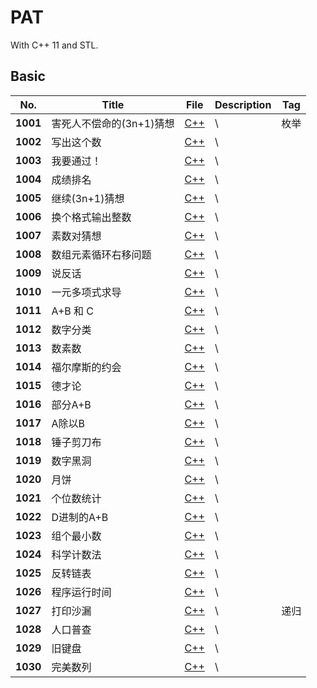 # PAT
With C++ 11 and STL.

## Basic

|No.|Title|File|Description|Tag|
|---|---|---|---|---|
|**1001**|害死人不偿命的(3n+1)猜想|[C++](./Basic/1001.cpp)| \ | 枚举 |
|**1002**|写出这个数|[C++](./Basic/1002.cpp)| \ | |
|**1003**|我要通过！|[C++](./Basic/1003.cpp)| \ | |
|**1004**|成绩排名|[C++](./Basic/1004.cpp)| \ | |
|**1005**|继续(3n+1)猜想|[C++](./Basic/1005.cpp)| \ | |
|**1006**|换个格式输出整数|[C++](./Basic/1006.cpp)| \ | |
|**1007**|素数对猜想|[C++](./Basic/1007.cpp)| \ | |
|**1008**|数组元素循环右移问题|[C++](./Basic/1008.cpp)| \ | |
|**1009**|说反话|[C++](./Basic/1009.cpp)| \ | |
|**1010**|一元多项式求导|[C++](./Basic/1010.cpp)| \ | |
|**1011**|A+B 和 C|[C++](./Basic/1011.cpp)| \ | |
|**1012**|数字分类|[C++](./Basic/1012.cpp)| \ | |
|**1013**|数素数|[C++](./Basic/1013.cpp)| \ | |
|**1014**|福尔摩斯的约会|[C++](./Basic/1014.cpp)| \ | |
|**1015**|德才论|[C++](./Basic/1015.cpp)| \ | |
|**1016**|部分A+B|[C++](./Basic/1016.cpp)| \ | |
|**1017**|A除以B|[C++](./Basic/1017.cpp)| \ | |
|**1018**|锤子剪刀布|[C++](./Basic/1018.cpp)| \ | |
|**1019**|数字黑洞|[C++](./Basic/1019.cpp)| \ | |
|**1020**|月饼|[C++](./Basic/1020.cpp)| \ | |
|**1021**|个位数统计|[C++](./Basic/1021.cpp)| \ | |
|**1022**|D进制的A+B|[C++](./Basic/1022.cpp)| \ | |
|**1023**|组个最小数|[C++](./Basic/1023.cpp)| \ | |
|**1024**|科学计数法|[C++](./Basic/1024.cpp)| \ | |
|**1025**|反转链表|[C++](./Basic/1025.cpp)| \ | |
|**1026**|程序运行时间|[C++](./Basic/1026.cpp)| \ | |
|**1027**|打印沙漏|[C++](./Basic/1027.cpp)| \ |递归|
|**1028**|人口普查|[C++](./Basic/1028.cpp)| \ ||
|**1029**|旧键盘|[C++](./Basic/1029/1029.cpp)| \ ||
|**1030**|完美数列|[C++](./Basic/1030/1030.cpp)| \ ||
